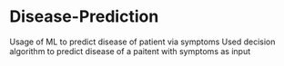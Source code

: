 # Disease-Prediction
Usage of ML to predict disease of patient via symptoms
Used decision algorithm to predict disease of a paitent with symptoms as input

